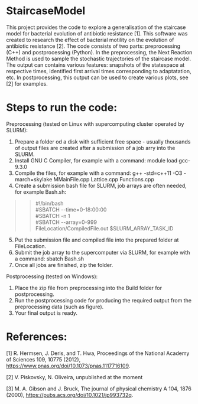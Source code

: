 # StaircaseModel
This project provides the code to explore a generalisation of the staircase model for bacterial evolution of antibiotic resistance [1]. This software was created to research the effect of bacterial motility on the evolution of antibiotic resistance [2]. The code consists of two parts: preprocessing (C++) and postprocessing (Python). In the preprocessing, the Next Reaction Method is used to sample the stochastic trajectories of the staircase model. The output can contains various features: snapshots of the statespace at respective times, identified first arrival times corresponding to adaptatation, etc. In postprocessing, this output can be used to create various plots, see [2] for examples.

# Steps to run the code:
Preprocessing (tested on Linux with supercomputing cluster operated by SLURM):
1) Prepare a folder od a disk with sufficient free space - usually thousands of output files are created after a submission of a job arry into the SLURM.
2) Install GNU C Compiler, for example with a command: module load gcc-9.3.0
3) Compile the files, for example with a command: g++ -std=c++11 -O3 -march=skylake MMainFile.cpp Lattice.cpp Functions.cpp
4) Create a submission bash file for SLURM, job arrays are often needed, for example Bash.sh:

>> #!/bin/bash  
>> #SBATCH --time=0-18:00:00  
>> #SBATCH -n 1  
>> #SBATCH --array=0-999  
>> FileLocation/CompiledFile.out $SLURM_ARRAY_TASK_ID


5) Put the submission file and compiled file into the prepared folder at FileLocation.
6) Submit the job array to the supercomputer via SLURM, for example with a command: sbatch Bash.sh
7) Once all jobs are finished, zip the folder.

Postprocessing (tested on Windows):
1) Place the zip file from preprocessing into the Build folder for postprocessing.
2) Run the postprocessing code for producing the required output from the preprocessing data (such as figure).
3) Your final output is ready.

# References:
[1] R. Hermsen, J. Deris, and T. Hwa, Proceedings of the National Academy of Sciences 109, 10775 (2012), https://www.pnas.org/doi/10.1073/pnas.1117716109.

[2] V. Piskovsky, N. Oliveira, unpublished at the moment

[3] M. A. Gibson and J. Bruck, The journal of physical chemistry A 104, 1876 (2000), https://pubs.acs.org/doi/10.1021/jp993732q.
